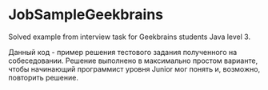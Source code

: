 # JobSampleGeekbrains
Solved example from interview task for Geekbrains students Java level 3.

Данный код - пример решения тестового задания полученного на собеседовании.
Решение выполнено в максимально простом варианте, чтобы начинающий программист уровня Junior мог понять и, возможно, повторить решение.
